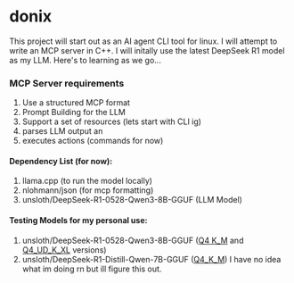 # donix

This project will start out as an AI agent CLI tool for linux. I will attempt to write an MCP server in C++. I will initally use the latest DeepSeek R1 model as my LLM. Here's to learning as we go...

### MCP Server requirements
 
 1. Use a structured MCP format
 2. Prompt Building for the LLM
 3. Support a set of resources (lets start with CLI ig)
 4. parses LLM output an
 5. executes actions (commands for now)
 
 #### Dependency List (for now):

 1. llama.cpp (to run the model locally)
 2. nlohmann/json (for mcp formatting)
 3. unsloth/DeepSeek-R1-0528-Qwen3-8B-GGUF (LLM Model)


 #### Testing Models for my personal use:
 1.  unsloth/DeepSeek-R1-0528-Qwen3-8B-GGUF ([Q4 K_M](https://huggingface.co/unsloth/DeepSeek-R1-0528-Qwen3-8B-GGUF/resolve/main/DeepSeek-R1-0528-Qwen3-8B-Q4_K_M.gguf) and [Q4_UD_K_XL](https://huggingface.co/unsloth/DeepSeek-R1-0528-Qwen3-8B-GGUF/resolve/main/DeepSeek-R1-0528-Qwen3-8B-UD-Q4_K_XL.gguf) versions)
 2.  unsloth/DeepSeek-R1-Distill-Qwen-7B-GGUF ([Q4_K_M](https://huggingface.co/unsloth/DeepSeek-R1-Distill-Qwen-7B-GGUF/resolve/main/DeepSeek-R1-Distill-Qwen-7B-Q4_K_M.gguf))
I have no idea what im doing rn but ill figure this out.

